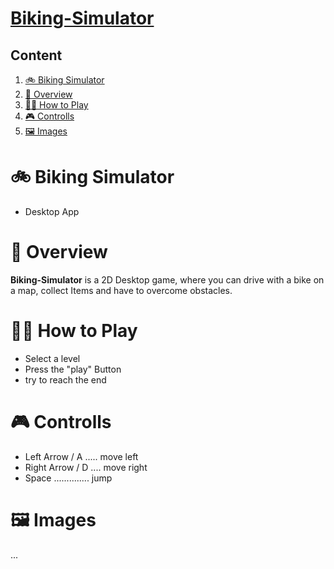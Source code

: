 # [Biking-Simulator]( https://github.com/RybakVonTar/biking-simulator)

## Content

1. [🚲 Biking Simulator](#-biking-simulator)
2. [📖 Overview](#-overview)
3. [🤷‍♂️ How to Play](#%EF%B8%8F-how-to-play)
4. [🎮 Controlls](#-controlls)
5. [🖼️ Images](#%EF%B8%8F-images)

# 🚲 Biking Simulator
* Desktop App

# 📖 Overview

 **Biking-Simulator** is a 2D Desktop game, where you can drive with a bike on a map, collect Items and have to overcome obstacles. 



# 🤷‍♂️ How to Play
* Select a level
* Press the "play" Button
* try to reach the end

# 🎮 Controlls
* Left Arrow / A ..... move left
* Right Arrow / D .... move right
* Space .............. jump

# 🖼️ Images
...






